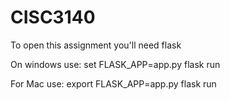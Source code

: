 # CISC3140
To open this assignment you'll need flask

On windows use:
set FLASK_APP=app.py
flask run

For Mac use: 
export FLASK_APP=app.py
flask run
